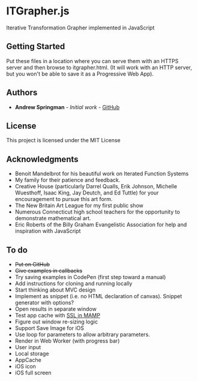 # ITGrapher.js

Iterative Transformation Grapher implemented in JavaScript

## Getting Started

Put these files in a location where you can serve them with an HTTPS server and then browse to itgrapher.html.  (It will work with an HTTP server, but you won't be able to save it as a Progressive Web App).  

## Authors

* **Andrew Springman** - *Initial work* - [GitHub](https://github.com/andrewspringman)

## License

This project is licensed under the MIT License

## Acknowledgments

* Benoit Mandelbrot for his beautiful work on Iterated Function Systems
* My family for their patience and feedback.
* Creative House (particularly Darrel Qualls, Erik Johnson, Michelle Wuesthoff, Isaac King, Jay Deutch, and Ed Tuttle) for your encouragement to pursue this art form.  
* The New Britain Art League for my first public show
* Numerous Connecticut high school teachers for the opportunity to demonstrate mathematical art.
* Eric Roberts of the Billy Graham Evangelistic Association for help and inspiration with JavaScript

## To do

* ~~Put on GitHub~~
* ~~Give examples in callbacks~~
* Try saving examples in CodePen (first step toward a manual)
* Add instructions for cloning and running locally
* Start thinking about MVC design
* Implement as snippet (i.e. no HTML declaration of canvas).  Snippet generator with options?
* Open results in separate window
* Test app cache with [SSL in MAMP](https://stackoverflow.com/questions/6318467/configuring-mamp-for-ssl)
* Figure out window re-sizing logic
* Support Save Image for iOS
* Use loop for parameters to allow arbitrary parameters.
* Render in Web Worker (with progress bar)
* User input
* Local storage
* AppCache
* iOS icon 
* iOS full screen